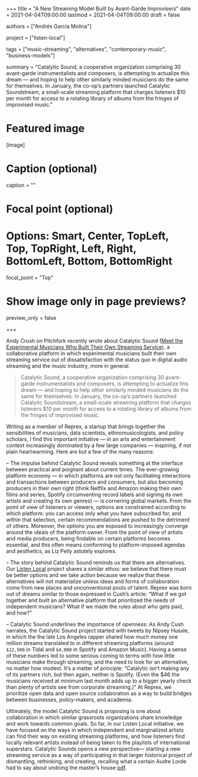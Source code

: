 +++
title = "A New Streaming Model Built by Avant-Garde Improvisers"
date = 2021-04-04T09:00:00
lastmod = 2021-04-04T09:00:00
draft = false

authors = ["Andrés García Molina"]

project = ["listen-local"]

tags = ["music-streaming", "alternatives", "contemporary-music", "business-models"]

summary = "Catalytic Sound, a cooperative organization comprising 30 avant-garde instrumentalists and composers, is attempting to actualize this dream — and hoping to help other similarly minded musicians do the same for themselves. In January, the co-op’s partners launched Catalytic Soundstream, a small-scale streaming platform that charges listeners $10 per month for access to a rotating library of albums from the fringes of improvised music."

# Featured image
[image]
  # Caption (optional)
  caption = ""

  # Focal point (optional)
  # Options: Smart, Center, TopLeft, Top, TopRight, Left, Right, BottomLeft, Bottom, BottomRight
  focal_point = "Top"

  # Show image only in page previews?
  preview_only = false

+++

Andy Crush on Pitchfork recently wrote about Catalytic Sound ([Meet the Experimental Musicians Who Built Their Own Streaming Service](https://pitchfork.com/thepitch/meet-the-experimental-musicians-who-built-their-own-streaming-service/)), a collaborative platform in which experimental musicians built their own streaming service out of dissatisfaction with the status quo in digital audio streaming and the music industry, more in general.

> Catalytic Sound, a cooperative organization comprising 30 avant-garde instrumentalists and composers, is attempting to actualize this dream — and hoping to help other similarly minded musicians do the same for themselves. In January, the co-op’s partners launched Catalytic Soundstream, a small-scale streaming platform that charges listeners $10 per month for access to a rotating library of albums from the fringes of improvised music.

Writing as a member of Reprex, a startup that brings together the sensibilities of musicians, data scientists, ethnomusicologists, and policy scholars, I find this important initiative — in an arts and entertainment context increasingly dominated by a few large companies — inspiring, if not plain heartwarming. Here are but a few of the many reasons:

– The impulse behind Catalytic Sound reveals something at the interface between practical and poignant about current times. The ever-growing platform economy — in which platforms are not only facilitating interactions and transactions between producers and consumers, but also becoming producers in their own right (think Netflix and Amazon making their own films and series, Spotify circumventing record labels and signing its own artists and creating its own genres) — is cornering global markets. From the point of view of listeners or viewers, options are constrained according to which platform: you can access only what you have subscribed for, and within that selection, certain recommendations are pushed to the detriment of others. Moreover, the options you are exposed to increasingly converge around the ideals of the platform owner. From the point of view of artists and media producers, being findable on certain platforms becomes essential, and this often means conforming to platform-imposed agendas and aesthetics, as Liz Pelly astutely explores.

– The story behind Catalytic Sound reminds us that there are alternatives. Our [Listen Local](https://listenlocal.community/) project shares a similar ethos: we believe that there must be better options and we take action because we realize that these alternatives will not materialize unless ideas and forms of collaboration come from new places and unconventional pools of talent. Reprex was born out of dreams similar to those expressed in Cush’s article: “What if we got together and built an alternative platform that prioritized the needs of independent musicians? What if we made the rules about who gets paid, and how?”

– Catalytic Sound underlines the importance of openness: As Andy Cush narrates, the Catalytic Sound project started with tweets by Nipsey Hussle, in which the the late Los Angeles rapper shared how much money one million streams translated to in different streaming platforms (around `$12,500` in Tidal and `$4,000` in Spotify and Amazon Music). Having a sense of these numbers led to some serious coming to terms with how little musicians make through streaming, and the need to look for an alternative, no matter how modest. It’s a matter of principle: “Catalytic isn’t making any of its partners rich, but then again, neither is Spotify. (Even the $46 the musicians received at minimum last month adds up to a bigger yearly check than plenty of artists see from corporate streaming.)” At Reprex, we prioritize open data and open source collaboration as a way to build bridges between businesses, policy-makers, and academia.

Ultimately, the model Catalytic Sound is proposing is one about collaboration in which similar grassroots organizations share knowledge and work towards common goals. So far, in our Listen Local initiative, we have focused on the ways in which independent and marginalized artists can find their way on existing streaming platforms, and how listeners find locally relevant artists instead of being taken to the playlists of international superstars. Catalytic Sounds opens a new perspective— starting a new streaming service as a way of participating in that larger historical project of dismantling, rethinking, and creating, recalling what a certain Audre Lorde had to say about undoing the master’s house  [pdf](https://collectiveliberation.org/wp-content/uploads/2013/01/Lorde_The_Masters_Tools.pdf).